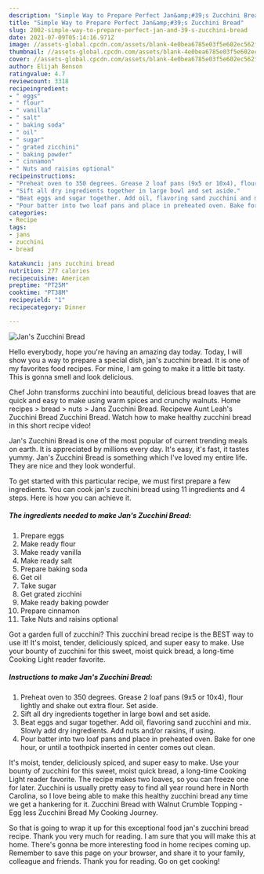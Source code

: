 ```yaml
---
description: "Simple Way to Prepare Perfect Jan&amp;#39;s Zucchini Bread"
title: "Simple Way to Prepare Perfect Jan&amp;#39;s Zucchini Bread"
slug: 2002-simple-way-to-prepare-perfect-jan-and-39-s-zucchini-bread
date: 2021-07-09T05:14:16.971Z
image: //assets-global.cpcdn.com/assets/blank-4e0bea6785e03f5e602ec562f230caae08da540cada707380b4fe1bbebba43da.png
thumbnail: //assets-global.cpcdn.com/assets/blank-4e0bea6785e03f5e602ec562f230caae08da540cada707380b4fe1bbebba43da.png
cover: //assets-global.cpcdn.com/assets/blank-4e0bea6785e03f5e602ec562f230caae08da540cada707380b4fe1bbebba43da.png
author: Elijah Benson
ratingvalue: 4.7
reviewcount: 3318
recipeingredient:
- " eggs"
- " flour"
- " vanilla"
- " salt"
- " baking soda"
- " oil"
- " sugar"
- " grated zicchini"
- " baking powder"
- " cinnamon"
- " Nuts and raisins optional"
recipeinstructions:
- "Preheat oven to 350 degrees. Grease 2 loaf pans (9x5 or 10x4), flour lightly and shake out extra flour. Set aside."
- "Sift all dry ingredients together in large bowl and set aside."
- "Beat eggs and sugar together. Add oil, flavoring sand zucchini and mix. Slowly add dry ingredients. Add nuts and/or raisins, if using."
- "Pour batter into two loaf pans and place in preheated oven. Bake for one hour, or until a toothpick inserted in center comes out clean."
categories:
- Recipe
tags:
- jans
- zucchini
- bread

katakunci: jans zucchini bread 
nutrition: 277 calories
recipecuisine: American
preptime: "PT25M"
cooktime: "PT38M"
recipeyield: "1"
recipecategory: Dinner

---
```



![Jan&#39;s Zucchini Bread](//assets-global.cpcdn.com/assets/blank-4e0bea6785e03f5e602ec562f230caae08da540cada707380b4fe1bbebba43da.png)

Hello everybody, hope you're having an amazing day today. Today, I will show you a way to prepare a special dish, jan&#39;s zucchini bread. It is one of my favorites food recipes. For mine, I am going to make it a little bit tasty. This is gonna smell and look delicious.

Chef John transforms zucchini into beautiful, delicious bread loaves that are quick and easy to make using warm spices and crunchy walnuts. Home recipes &gt; bread &gt; nuts &gt; Jans Zucchini Bread. Recipewe Aunt Leah&#39;s Zucchini Bread Zucchini Bread. Watch how to make healthy zucchini bread in this short recipe video!

Jan&#39;s Zucchini Bread is one of the most popular of current trending meals on earth. It is appreciated by millions every day. It's easy, it's fast, it tastes yummy. Jan&#39;s Zucchini Bread is something which I've loved my entire life. They are nice and they look wonderful.


To get started with this particular recipe, we must first prepare a few ingredients. You can cook jan&#39;s zucchini bread using 11 ingredients and 4 steps. Here is how you can achieve it.

<!--inarticleads1-->

##### The ingredients needed to make Jan&#39;s Zucchini Bread:

1. Prepare  eggs
1. Make ready  flour
1. Make ready  vanilla
1. Make ready  salt
1. Prepare  baking soda
1. Get  oil
1. Take  sugar
1. Get  grated zicchini
1. Make ready  baking powder
1. Prepare  cinnamon
1. Take  Nuts and raisins optional


Got a garden full of zucchini? This zucchini bread recipe is the BEST way to use it! It&#39;s moist, tender, deliciously spiced, and super easy to make. Use your bounty of zucchini for this sweet, moist quick bread, a long-time Cooking Light reader favorite. 

<!--inarticleads2-->

##### Instructions to make Jan&#39;s Zucchini Bread:

1. Preheat oven to 350 degrees. Grease 2 loaf pans (9x5 or 10x4), flour lightly and shake out extra flour. Set aside.
1. Sift all dry ingredients together in large bowl and set aside.
1. Beat eggs and sugar together. Add oil, flavoring sand zucchini and mix. Slowly add dry ingredients. Add nuts and/or raisins, if using.
1. Pour batter into two loaf pans and place in preheated oven. Bake for one hour, or until a toothpick inserted in center comes out clean.


It&#39;s moist, tender, deliciously spiced, and super easy to make. Use your bounty of zucchini for this sweet, moist quick bread, a long-time Cooking Light reader favorite. The recipe makes two loaves, so you can freeze one for later. Zucchini is usually pretty easy to find all year round here in North Carolina, so I love being able to make this healthy zucchini bread any time we get a hankering for it. Zucchini Bread with Walnut Crumble Topping - Egg less Zucchini Bread My Cooking Journey. 

So that is going to wrap it up for this exceptional food jan&#39;s zucchini bread recipe. Thank you very much for reading. I am sure that you will make this at home. There's gonna be more interesting food in home recipes coming up. Remember to save this page on your browser, and share it to your family, colleague and friends. Thank you for reading. Go on get cooking!
